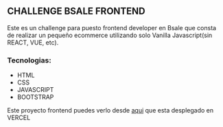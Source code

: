 ## CHALLENGE BSALE FRONTEND

Este es un challenge para puesto frontend developer en Bsale que consta de realizar un pequeño ecommerce utilizando solo Vanilla Javascript(sin REACT, VUE, etc).

### Tecnologias:

* HTML
* CSS
* JAVASCRIPT
* BOOTSTRAP

Este proyecto frontend puedes verlo desde [aqui](bsale-challenge-front.vercel.app) que esta desplegado en VERCEL


